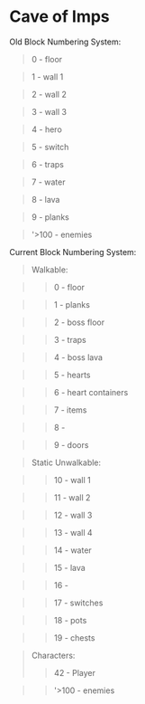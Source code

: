 # Cave of Imps

Old Block Numbering System:

>0 - floor

>1 - wall 1

>2 - wall 2

>3 - wall 3

>4 - hero

>5 - switch

>6 - traps

>7 - water

>8 - lava

>9 - planks

>'>100 - enemies



Current Block Numbering System:

>Walkable:

  >>0 - floor
	
  >>1 - planks
	
  >>2 - boss floor
	
  >>3 - traps
	
  >>4 - boss lava
	
  >>5 - hearts
	
  >>6 - heart containers
	
  >>7 - items
	
  >>8 - 
	
  >>9 - doors


>Static Unwalkable:
	
  >>10 - wall 1 
	
  >>11 - wall 2
	
  >>12 - wall 3
	
  >>13 - wall 4
	
  >>14 - water
	
  >>15 - lava
	
  >>16 - 
	
  >>17 - switches
	
  >>18 - pots
	
  >>19 - chests


>Characters:
  >>42 - Player

  >>'>100 - enemies
